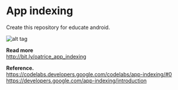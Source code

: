 # App indexing
Create this repository for educate android.

![alt tag](https://oatrice.files.wordpress.com/2016/02/ezgif-com-video-to-gif4.gif)

<B>Read more</B><br>
http://bit.ly/oatrice_app_indexing

<B>Reference.</B><br>
https://codelabs.developers.google.com/codelabs/app-indexing/#0<br>
https://developers.google.com/app-indexing/introduction

